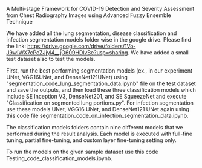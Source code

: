A Multi-stage Framework for COVID-19 Detection and Severity Assessment from Chest Radiography Images using Advanced Fuzzy Ensemble Technique

We have added all the lung segmentation, disease classification and infection segmentation models folder wise in the google drive. Please find the link: https://drive.google.com/drive/folders/1Vo-J9wIWX7cPcZJjyl4__jO609HDlvBe?usp=sharing. We have added a small test dataset also to test the models. 

First, run the best performing segmentation models (ex., in our experiment UNet, VGG16UNet, and DenseNet121UNet) using "segmentation_code_lung_segmentation_data.ipynb" file on the test dataset and save the outputs, and then load these three classification models which include SE Inception V3, DenseNet201, and SE SqueezeNet and execute "Classification on segmented lung portions.py". For infection segmentation use these models UNet, VGG16 UNet, and DenseNet121 UNet again using this code file segmentation_code_on_infection_segmentation_data.ipynb.

The classification models folders contain nine different models that we performed during the result analysis. Each model is executed with full-fine tuning, partial fine-tuning, and custom layer fine-tuning setting only. 

To run the models on the given sample dataset use this code Testing_code_classification_models.ipynb. 

